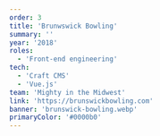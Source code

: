 ```yaml
---
order: 3
title: 'Brunwswick Bowling'
summary: ''
year: '2018'
roles:
  - 'Front-end engineering'
tech:
  - 'Craft CMS'
  - 'Vue.js'
team: 'Mighty in the Midwest'
link: 'https://brunswickbowling.com'
banner: 'brunswick-bowling.webp'
primaryColor: '#0000b0'
---
```

